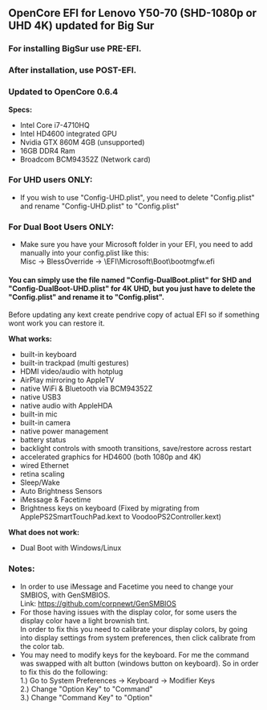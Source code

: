## OpenCore EFI for Lenovo Y50-70 (SHD-1080p or UHD 4K) updated for Big Sur

### For installing BigSur use PRE-EFI.
### After installation, use POST-EFI.



### Updated to OpenCore 0.6.4

**Specs:**
  - Intel Core i7-4710HQ
  - Intel HD4600 integrated GPU
  - Nvidia GTX 860M 4GB (unsupported)
  - 16GB DDR4 Ram
  - Broadcom BCM94352Z (Network card)
  
  
  ### For UHD users ONLY:
  - If you wish to use "Config-UHD.plist", you need to delete "Config.plist" and rename "Config-UHD.plist" to "Config.plist"
  
  
  ### For Dual Boot Users ONLY:
 - Make sure you have your Microsoft folder in your EFI, you need to add manually into your config.plist like this: <br>
  Misc -> BlessOverride -> \EFI\Microsoft\Boot\bootmgfw.efi <br>
  
  #### You can simply use the file named "Config-DualBoot.plist" for SHD and "Config-DualBoot-UHD.plist" for 4K UHD, but you just have to delete the "Config.plist" and rename it to "Config.plist".
  
 
 Before updating any kext create pendrive copy of actual EFI so if something wont
 work you can restore it.
 
 **What works:**

 - built-in keyboard
 - built-in trackpad (multi gestures)
 - HDMI video/audio with hotplug
 - AirPlay mirroring to AppleTV
 - native WiFi & Bluetooth via BCM94352Z
 - native USB3
 - native audio with AppleHDA
 - built-in mic
 - built-in camera
 - native power management
 - battery status
 - backlight controls with smooth transitions, save/restore across restart
 - accelerated graphics for HD4600 (both 1080p and 4K)
 - wired Ethernet
 - retina scaling
 - Sleep/Wake
 - Auto Brightness Sensors
 - iMessage & Facetime
 - Brightness keys on keyboard (Fixed by migrating from ApplePS2SmartTouchPad.kext to VoodooPS2Controller.kext)
 
 **What does not work:**

 - Dual Boot with Windows/Linux


### Notes: 
- In order to use iMessage and Facetime you need to change your SMBIOS, with GenSMBIOS.<br>
Link: https://github.com/corpnewt/GenSMBIOS <br>
- For those having issues with the display color, for some users the display color have a light brownish tint. <br>
In order to fix this you need to calibrate your display colors, by going into display settings from system preferences, then click calibrate from the color tab. <br>
- You may need to modify keys for the keyboard. For me the command was swapped with alt button (windows button on keyboard). So in order to fix this do the following: <br>
  1.) Go to System Preferences -> Keyboard -> Modifier Keys <br>
  2.) Change "Option Key" to "Command" <br>
  3.) Change  "Command Key" to "Option" <br>

